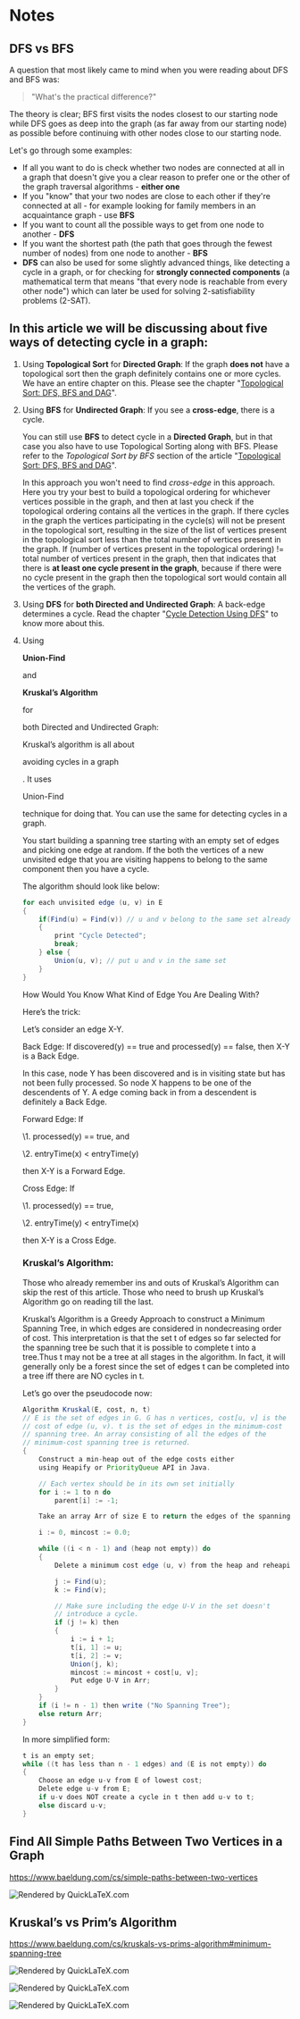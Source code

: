 # Notes

##  DFS vs BFS

A question that most likely came to mind when you were reading about DFS and BFS was:

> "What's the practical difference?"

The theory is clear; BFS first visits the nodes closest to our starting node while DFS goes as deep into the graph (as far away from our starting node) as possible before continuing with other nodes close to our starting node.

Let's go through some examples:

- If all you want to do is check whether two nodes are connected at all in a graph that doesn't give you a clear reason to prefer one or the other of the graph traversal algorithms - **either one**
- If you "know" that your two nodes are close to each other if they're connected at all - for example looking for family members in an acquaintance graph - use **BFS**
- If you want to count all the possible ways to get from one node to another - **DFS**
- If you want the shortest path (the path that goes through the fewest number of nodes) from one node to another - **BFS**
- **DFS** can also be used for some slightly advanced things, like detecting a cycle in a graph, or for checking for **strongly connected components** (a mathematical term that means "that every node is reachable from every other node") which can later be used for solving 2-satisfiability problems (2-SAT).



## In this article we will be discussing about five ways of detecting cycle in a graph:

1. Using **Topological Sort** for **Directed Graph**: If the graph **does not** have a topological sort then the graph definitely contains one or more cycles. We have an entire chapter on this. Please see the chapter "[Topological Sort: DFS, BFS and DAG](https://www.thealgorists.com/Algo/TopologicalSort)".

   

2. Using **BFS** for **Undirected Graph**: If you see a **cross-edge**, there is a cycle.

   You can still use **BFS** to detect cycle in a **Directed Graph**, but in that case you also have to use Topological Sorting along with BFS. Please refer to the *Topological Sort by BFS* section of the article "[Topological Sort: DFS, BFS and DAG](https://www.thealgorists.com/Algo/TopologicalSort)".

   In this approach you won't need to find *cross-edge* in this approach. Here you try your best to build a topological ordering for whichever vertices possible in the graph, and then at last you check if the topological ordering contains all the vertices in the graph. If there cycles in the graph the vertices participating in the cycle(s) will not be present in the topological sort, resulting in the size of the list of vertices present in the topological sort less than the total number of vertices present in the graph. If (number of vertices present in the topological ordering) != total number of vertices present in the graph, then that indicates that there is **at least one cycle present in the graph**, because if there were no cycle present in the graph then the topological sort would contain all the vertices of the graph.

   

3. Using **DFS** for **both Directed and Undirected Graph**: A back-edge determines a cycle. Read the chapter "[Cycle Detection Using DFS](https://www.thealgorists.com/Algo/CycleDetectionUsingDFS)" to know more about this.

   

4. Using

    

   **Union-Find**

    

   and

    

   **Kruskal’s Algorithm**

    

   for

    

   both Directed and Undirected Graph:

   Kruskal’s algorithm is all about

    

   avoiding cycles in a graph

   . It uses

   Union-Find

   technique for doing that. You can use the same for detecting cycles in a graph.

   You start building a spanning tree starting with an empty set of edges and picking one edge at random. If the both the vertices of a new unvisited edge that you are visiting happens to belong to the same component then you have a cycle.

   The algorithm should look like below:

   ```java
   for each unvisited edge (u, v) in E
   {
       if(Find(u) = Find(v)) // u and v belong to the same set already
       {
           print "Cycle Detected";
           break;
       } else {
           Union(u, v); // put u and v in the same set
       }
   }
   ```

   How Would You Know What Kind of Edge You Are Dealing With?

   Here’s the trick:

   Let’s consider an edge X-Y.

   Back Edge: If discovered(y) == true and processed(y) == false, then X-Y is a Back Edge.

   In this case, node Y has been discovered and is in visiting state but has not been fully processed. So node X happens to be one of the descendents of Y. A edge coming back in from a descendent is definitely a Back Edge.

   Forward Edge: If

   \1. processed(y) == true, and

   \2. entryTime(x) < entryTime(y)

   then X-Y is a Forward Edge.

   Cross Edge: If

   \1. processed(y) == true,

   \2. entryTime(y) < entryTime(x)

   then X-Y is a Cross Edge.

   ### Kruskal’s Algorithm:

   Those who already remember ins and outs of Kruskal’s Algorithm can skip the rest of this article. Those who need to brush up Kruskal’s Algorithm go on reading till the last.

   Kruskal’s Algorithm is a Greedy Approach to construct a Minimum Spanning Tree, in which edges are considered in nondecreasing order of cost. This interpretation is that the set t of edges so far selected for the spanning tree be such that it is possible to complete t into a tree.Thus t may not be a tree at all stages in the algorithm. In fact, it will generally only be a forest since the set of edges t can be completed into a tree iff there are NO cycles in t.

   Let’s go over the pseudocode now:

   ```java
   Algorithm Kruskal(E, cost, n, t)
   // E is the set of edges in G. G has n vertices, cost[u, v] is the
   // cost of edge (u, v). t is the set of edges in the minimum-cost
   // spanning tree. An array consisting of all the edges of the
   // minimum-cost spanning tree is returned.
   {
       Construct a min-heap out of the edge costs either
       using Heapify or PriorityQueue API in Java.
   
       // Each vertex should be in its own set initially
       for i := 1 to n do
           parent[i] := -1;
   
       Take an array Arr of size E to return the edges of the spanning tree;
   
       i := 0, mincost := 0.0;
   
       while ((i < n - 1) and (heap not empty)) do
       {
           Delete a minimum cost edge (u, v) from the heap and reheapify;
   
           j := Find(u);
           k := Find(v);
   
           // Make sure including the edge U-V in the set doesn't
           // introduce a cycle.
           if (j != k) then
           {
               i := i + 1;
               t[i, 1] := u;
               t[i, 2] := v;
               Union(j, k);
               mincost := mincost + cost[u, v];
               Put edge U-V in Arr;
           }
       }
       if (i != n - 1) then write ("No Spanning Tree");
       else return Arr;
   }
   ```

   In more simplified form:

   ```java
   t is an empty set;
   while ((t has less than n - 1 edges) and (E is not empty)) do
   {
       Choose an edge u-v from E of lowest cost;
       Delete edge u-v from E;
       if u-v does NOT create a cycle in t then add u-v to t;
       else discard u-v;
   }
   ```

## Find All Simple Paths Between Two Vertices in a Graph

https://www.baeldung.com/cs/simple-paths-between-two-vertices

![Rendered by QuickLaTeX.com](Notes.assets/quicklatex.com-8496c1b0b5f4558d42f75978f965d82c_l3.svg)



## Kruskal’s vs Prim’s Algorithm

https://www.baeldung.com/cs/kruskals-vs-prims-algorithm#minimum-spanning-tree

![Rendered by QuickLaTeX.com](Notes.assets/quicklatex.com-de72e967264da81dd5acc88b221ada1b_l3.svg)

![Rendered by QuickLaTeX.com](Notes.assets/quicklatex.com-2142daf188401b07375c67f39ec8be18_l3.svg)

![Rendered by QuickLaTeX.com](Notes.assets/quicklatex.com-f12fd741eba38319b9d35f7ad1279dc7_l3.svg)



